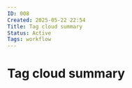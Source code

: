 ```yaml
---
ID: 008
Created: 2025-05-22 22:54
Title: Tag cloud summary
Status: Active
Tags: workflow
---
```


# Tag cloud summary
